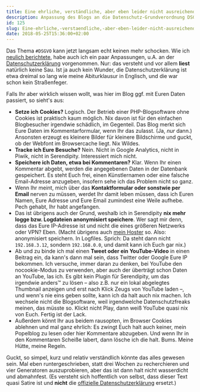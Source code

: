 ```yaml
---
title: Eine ehrliche, verständliche, aber eben leider nicht ausreichende Datenschutzerklärung
description: Anpassung des Blogs an die Datenschutz-Grundverordnung DSGVO
id: 125
slug: Eine-ehrliche,-verstaendliche,-aber-eben-leider-nicht-ausreichende-Datenschutzerklaerung
date: 2018-05-25T15:36:00+02:00
---
```


Das Thema `#DSGVO` kann jetzt langsam echt keinen mehr schocken. Wie ich [neulich berichtete](/archiv/124/Datenschutz,-geringfuegige-Veraenderungen-obacht!.html), habe auch ich ein paar Anpassungen, u.A. an der [Datenschutzerklärung](/datenschutz.html) vorgenommen. Nur: das versteht und vor allem **liest** natürlich keine Sau. Ist ja auch kein Wunder, die Datenschutzerklärung ist etwa dreimal so lang wie meine Abiturklausur in Englisch, und die war schon kein Straßenfeger.

Falls Ihr aber wirklich wissen wollt, was hier im Blog ggf. mit Euren Daten passiert, so sieht's aus:

-   **Setze ich Cookies?** Logisch. Der Betrieb einer PHP-Blogsoftware ohne Cookies ist praktisch kaum möglich. Nix davon ist für den einfachen Blogbesucher irgendwie schädlich, im Gegenteil. Das Blog merkt sich Eure Daten im Kommentarformular, wenn Ihr das zulasst. (Ja, _nur_ dann.) Ansonsten erzeugt es kleinere Bilder für kleinere Bildschirme und guckt, ob der Webfont im Browsercache liegt. Nix Wildes.
-   **Tracke ich Eure Besuche?** Nein. Nicht in Google Analytics, nicht in Piwik, nicht in Serendipity. Interessiert mich nicht.
-   **Speichere ich Daten, etwa bei Kommentaren?** Klar. Wenn Ihr einen Kommentar abgebt, werden die angegebenen Daten in der Datenbank gespeichert. Es steht Euch frei, einen Künstlernamen oder eine falsche Email-Adresse anzugeben, insofern sehe ich das Problem nicht so ganz.
-   Wenn Ihr meint, mich über das **Kontaktformular oder sonstwie per Email** nerven zu müssen, werdet Ihr damit leben müssen, dass ich Euren Namen, Eure Adresse und Eure Email zumindest eine Weile aufhebe. Pech gehabt, Ihr habt angefangen.
-   Das ist übrigens auch der Grund, weshalb ich in Serendipity **nix mehr logge bzw. Logdateien anonymisiert speichere**. Wer sagt mir denn, dass das Eure IP-Adresse ist und nicht die eines größeren Netzwerks oder VPN? Eben. (Macht übrigens auch [mein Hoster](https://uberspace.de) so. Also: anonymisiert speichern. In Logfiles. Sprich: Da steht dann nicht `192.168.3.12`, sondern `192.168.0.0`, und damit kann ich Euch gar nix.)
-   Ab und zu binde ich mal einen **Tweet oder ein YouTube-Video** in einen Beitrag ein, da kann's dann mal sein, dass Twitter oder Google Eure IP bekommen. Ich versuche, immer daran zu denken, bei YouTube den nocookie-Modus zu verwenden, aber auch der überträgt schon Daten an YouTube, las ich. Es gibt kein Plugin für Serendipity, um das irgendwie anders™ zu lösen – also z.B. nur ein lokal abgelegtes Thumbnail anzeigen und erst nach Klick Zeugs von YouTube laden –, und wenn's nie eins geben sollte, kann ich da halt auch nix machen. Ich wechsele nicht die Blogsoftware, weil irgendwelche Datenschutzfreaks meinen, das müsste so. Klickt nicht Play, dann weiß YouTube quasi nix von Euch. Fertig ist der Lack.
-   Außerdem könnt Ihr aus beidem rausopten, im Browser Cookies ablehnen und mal ganz ehrlich: Es zwingt Euch halt auch keiner, mein Popelblog zu lesen oder hier Kommentare abzugeben. Und wenn Ihr in den Kommentaren Scheiße labert, dann lösche ich die halt. Bums. Meine Hütte, meine Regeln.

Guckt, so simpel, kurz und relativ verständlich könnte das alles gewesen sein. Mal eben runtergeschrieben, statt drei Wochen zu recherchieren und vier Generatoren auszuprobieren, aber das ist dann halt nicht wasserdicht und abmahnfest. (Es versteht sich hoffentlich von selbst, dass dieser Text quasi Satire ist und **nicht** die [offizielle Datenschutzerklärung](/datenschutz/) ersetzt.)
